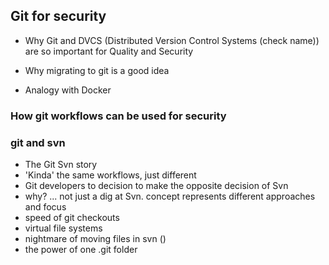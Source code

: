 ## Git for security

- Why Git and DVCS (Distributed Version Control Systems (check name)) are so important for Quality and Security

- Why migrating to git is a good idea
- Analogy with Docker

### How git workflows can be used for security


### git and svn

- The Git Svn story
 - 'Kinda' the same workflows, just different
 - Git developers to decision to make the opposite decision of Svn
  - why? ... not just a dig at Svn. concept represents different approaches and focus
- speed of git checkouts
- virtual file systems
- nightmare of moving files in svn ()
 - the power of one .git folder
